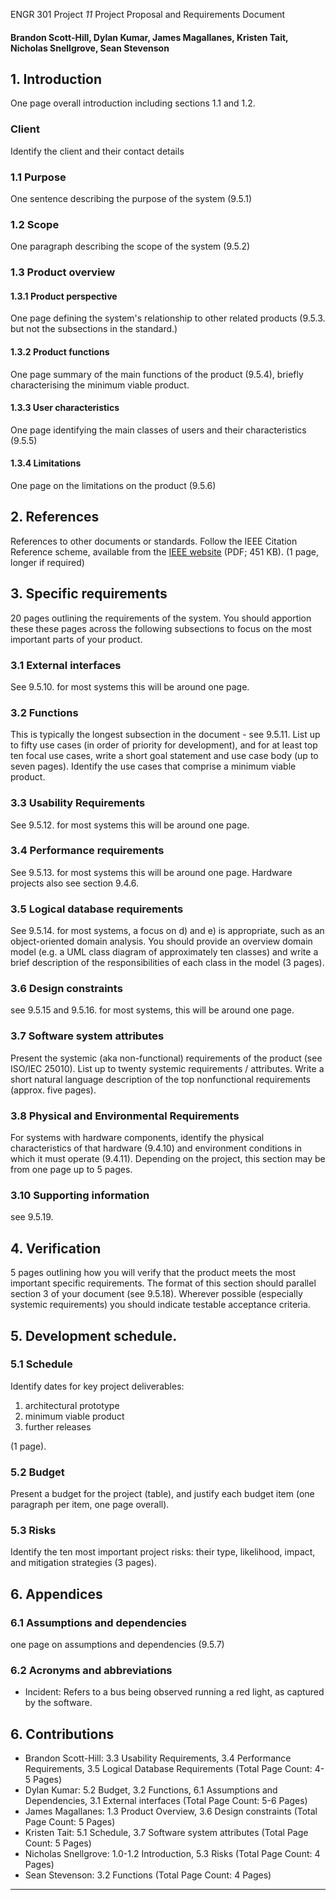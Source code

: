ENGR 301 Project *11* Project Proposal and Requirements Document
#### Brandon Scott-Hill, Dylan Kumar, James Magallanes, Kristen Tait, Nicholas Snellgrove, Sean Stevenson

## 1. Introduction
One page overall introduction including sections 1.1 and 1.2.

### Client

Identify the client and their contact details

### 1.1 Purpose

One sentence describing the purpose of the system (9.5.1)

### 1.2 Scope

One paragraph describing the scope of the system (9.5.2)

### 1.3 Product overview 
#### 1.3.1 Product perspective

One page defining the system's relationship to other related products
(9.5.3. but not the subsections in the standard.)

#### 1.3.2 Product functions

One page summary of the main functions of the product (9.5.4),
briefly characterising the minimum viable product.

#### 1.3.3 User characteristics   

One page identifying the main classes of users and their
characteristics (9.5.5) 

#### 1.3.4 Limitations

One page on the limitations on the product (9.5.6)

## 2. References

References to other documents or standards. Follow the IEEE Citation Reference scheme, available from the [IEEE website](https://www.ieee.org/documents/ieeecitationref.pdf) (PDF; 451 KB).
(1 page, longer if required)

## 3. Specific requirements  

20 pages outlining the requirements of the system.
You should apportion these these pages across the following 
subsections to focus on the most important parts of your product.

### 3.1 External interfaces

See 9.5.10. for most systems this will be around one page.

### 3.2 Functions

This is typically the longest subsection in the document - see 9.5.11.
List up to fifty use cases (in order of priority for development), and
for at least top ten focal use cases, write a short goal statement and
use case body (up to seven pages).  Identify the use cases that
comprise a minimum viable product.

### 3.3 Usability Requirements

See 9.5.12. for most systems this will be around one page.

### 3.4 Performance requirements

See 9.5.13. for most systems this will be around one page.
Hardware projects also see section 9.4.6.


### 3.5 Logical database requirements

See 9.5.14. for most systems, a focus on d) and e) is appropriate,
such as an object-oriented domain analysis. You should provide an
overview domain model (e.g.  a UML class diagram of approximately ten
classes) and write a brief description of the responsibilities of each
class in the model (3 pages).

### 3.6 Design constraints

see 9.5.15 and 9.5.16. for most systems, this will be around one page.

### 3.7 Software system attributes

Present the systemic (aka non-functional) requirements of the product
(see ISO/IEC 25010).
List up to twenty systemic requirements / attributes.
Write a short natural language description of the top nonfunctional
requirements (approx. five pages).


### 3.8 Physical and Environmental Requirements 

For systems with hardware components, identify the physical
characteristics of that hardware (9.4.10) and environment conditions
in which it must operate (9.4.11).  Depending on the project, this
section may be from one page up to 5 pages.

### 3.10 Supporting information

see 9.5.19. 

## 4. Verification

5 pages outlining how you will verify that the product meets the
most important specific requirements. The format of this section
should parallel section 3 of your document (see 9.5.18).
Wherever possible (especially systemic requirements) you should
indicate testable acceptance criteria.

## 5. Development schedule.

### 5.1 Schedule

Identify dates for key project deliverables: 
1. architectural prototype
1. minimum viable product
1. further releases

(1 page).

### 5.2 Budget

Present a budget for the project (table), and justify each budget item
(one paragraph per item, one page overall). 

### 5.3 Risks 

Identify the ten most important project risks: their type, likelihood,
impact, and mitigation strategies (3 pages).


## 6. Appendices
### 6.1 Assumptions and dependencies 

one page on assumptions and dependencies (9.5.7) 

### 6.2 Acronyms and abbreviations

* Incident: Refers to a bus being observed running a red light, as captured by the software.

## 6. Contributions

* Brandon Scott-Hill: 3.3 Usability Requirements, 3.4 Performance Requirements, 3.5 Logical Database Requirements (Total Page Count: 4-5 Pages)
* Dylan Kumar: 5.2 Budget, 3.2 Functions, 6.1 Assumptions and Dependencies, 3.1 External interfaces (Total Page Count: 5-6 Pages)
* James Magallanes: 1.3 Product Overview, 3.6 Design constraints (Total Page Count: 5 Pages)
* Kristen Tait: 5.1 Schedule, 3.7 Software system attributes (Total Page Count: 5 Pages)
* Nicholas Snellgrove: 1.0-1.2 Introduction, 5.3 Risks (Total Page Count: 4 Pages)
* Sean Stevenson: 3.2 Functions (Total Page Count: 4 Pages)

---
